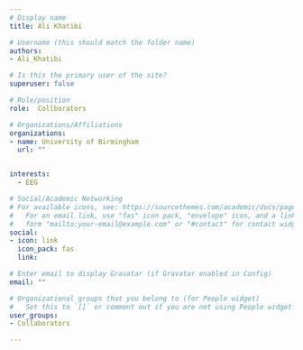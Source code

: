 ```yaml
---
# Display name
title: Ali Khatibi

# Username (this should match the folder name)
authors:
- Ali_Khatibi

# Is this the primary user of the site?
superuser: false

# Role/position
role:  Collborators

# Organizations/Affiliations
organizations:
- name: University of Birmingham
  url: ""


interests:
  - EEG

# Social/Academic Networking
# For available icons, see: https://sourcethemes.com/academic/docs/page-builder/#icons
#   For an email link, use "fas" icon pack, "envelope" icon, and a link in the
#   form "mailto:your-email@example.com" or "#contact" for contact widget.
social:
- icon: link
  icon_pack: fas
  link: 

# Enter email to display Gravatar (if Gravatar enabled in Config)
email: ""

# Organizational groups that you belong to (for People widget)
#   Set this to `[]` or comment out if you are not using People widget.
user_groups:
- Collaborators

---
```



